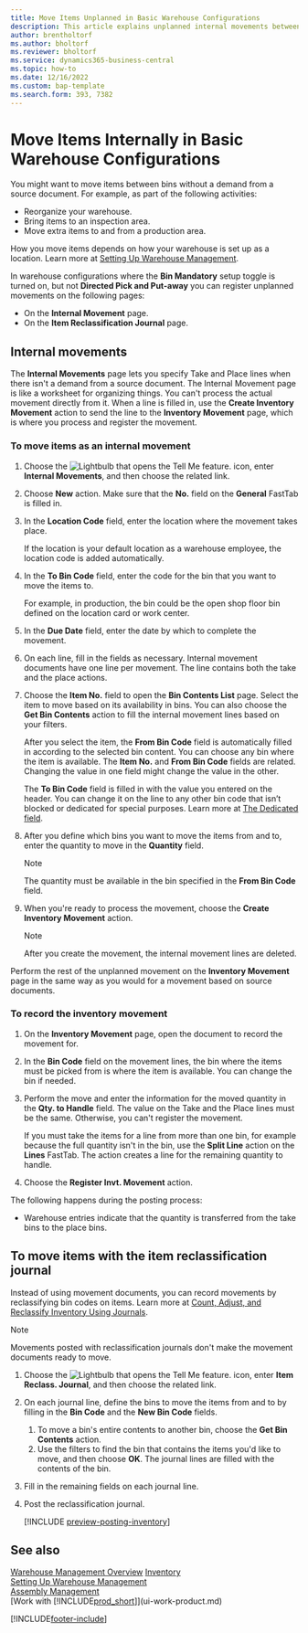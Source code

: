 ```yaml
---
title: Move Items Unplanned in Basic Warehouse Configurations
description: This article explains unplanned internal movements between bins without a demand from a source document. 
author: brentholtorf
ms.author: bholtorf
ms.reviewer: bholtorf
ms.service: dynamics365-business-central
ms.topic: how-to
ms.date: 12/16/2022
ms.custom: bap-template
ms.search.form: 393, 7382
---
```

# Move Items Internally in Basic Warehouse Configurations

You might want to move items between bins without a demand from a source document. For example, as part of the following activities:

* Reorganize your warehouse.
* Bring items to an inspection area.
* Move extra items to and from a production area. 

How you move items depends on how your warehouse is set up as a location. Learn more at [Setting Up Warehouse Management](warehouse-setup-warehouse.md).

In warehouse configurations where the **Bin Mandatory** setup toggle is turned on, but not **Directed Pick and Put-away** you can register unplanned movements on the following pages:  

* On the **Internal Movement** page.
* On the **Item Reclassification Journal** page.  

## Internal movements

The **Internal Movements** page lets you specify Take and Place lines when there isn't a demand from a source document. The Internal Movement page is like a worksheet for organizing things. You can't process the actual movement directly from it. When a line is filled in, use the **Create Inventory Movement** action to send the line to the **Inventory Movement** page, which is where you process and register the movement.

### To move items as an internal movement

1. Choose the ![Lightbulb that opens the Tell Me feature.](media/ui-search/search_small.png "Tell me what you want to do") icon, enter **Internal Movements**, and then choose the related link.  
2. Choose **New** action. Make sure that the **No.** field on the **General** FastTab is filled in.
3. In the **Location Code** field, enter the location where the movement takes place.  

    If the location is your default location as a warehouse employee, the location code is added automatically.  
4. In the **To Bin Code** field, enter the code for the bin that you want to move the items to.

    For example, in production, the bin could be the open shop floor bin defined on the location card or work center.  
5. In the **Due Date** field, enter the date by which to complete the movement.  
6. On each line, fill in the fields as necessary. Internal movement documents have one line per movement. The line contains both the take and the place actions.
7. Choose the **Item No.** field to open the **Bin Contents List** page. Select the item to move based on its availability in bins. You can also choose the **Get Bin Contents** action to fill the internal movement lines based on your filters.  

    After you select the item, the **From Bin Code** field is automatically filled in according to the selected bin content. You can choose any bin where the item is available. The **Item No.** and **From Bin Code** fields are related. Changing the value in one field might change the value in the other.  

    The **To Bin Code** field is filled in with the value you entered on the header. You can change it on the line to any other bin code that isn’t blocked or dedicated for special purposes. Learn more at [The Dedicated field](warehouse-how-to-create-individual-bins.md#the-dedicated-field).  

8. After you define which bins you want to move the items from and to, enter the quantity to move in the **Quantity** field.  

    > [!NOTE]  
    > The quantity must be available in the bin specified in the **From Bin Code** field.  

9. When you're ready to process the movement, choose the **Create Inventory Movement** action.  

    > [!NOTE]  
    >  After you create the movement, the internal movement lines are deleted.  

Perform the rest of the unplanned movement on the **Inventory Movement** page in the same way as you would for a movement based on source documents.

### To record the inventory movement

1. On the **Inventory Movement** page, open the document to record the movement for.  
2. In the **Bin Code** field on the movement lines, the bin where the items must be picked from is where the item is available. You can change the bin if needed.
3. Perform the move and enter the information for the moved quantity in the **Qty. to Handle** field. The value on the Take and the Place lines must be the same. Otherwise, you can't register the movement.

    If you must take the items for a line from more than one bin, for example because the full quantity isn't in the bin, use the **Split Line** action on the **Lines** FastTab. The action creates a line for the remaining quantity to handle.  
4. Choose the **Register Invt. Movement** action.  

The following happens during the posting process:

* Warehouse entries indicate that the quantity is transferred from the take bins to the place bins.

## To move items with the item reclassification journal

Instead of using movement documents, you can record movements by reclassifying bin codes on items. Learn more at [Count, Adjust, and Reclassify Inventory Using Journals](inventory-how-count-adjust-reclassify.md).

> [!NOTE]  
> Movements posted with reclassification journals don't make the movement documents ready to move.  

1. Choose the ![Lightbulb that opens the Tell Me feature.](media/ui-search/search_small.png "Tell me what you want to do") icon, enter **Item Reclass. Journal**, and then choose the related link.  
2. On each journal line, define the bins to move the items from and to by filling in the **Bin Code** and the **New Bin Code** fields.  

    1. To move a bin's entire contents to another bin, choose the **Get Bin Contents** action.  
    2. Use the filters to find the bin that contains the items you'd like to move, and then choose **OK**. The journal lines are filled with the contents of the bin.  
3. Fill in the remaining fields on each journal line.
4. Post the reclassification journal.  

    [!INCLUDE [preview-posting-inventory](includes/preview-posting-inventory.md)]

## See also

[Warehouse Management Overview](design-details-warehouse-management.md)
[Inventory](inventory-manage-inventory.md)  
[Setting Up Warehouse Management](warehouse-setup-warehouse.md)  
[Assembly Management](assembly-assemble-items.md)  
[Work with [!INCLUDE[prod_short](includes/prod_short.md)]](ui-work-product.md)


[!INCLUDE[footer-include](includes/footer-banner.md)]
